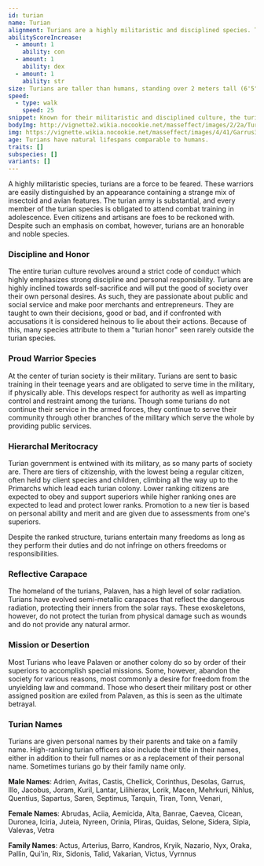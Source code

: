 ```yaml
---
id: turian
name: Turian
alignment: Turians are a highly militaristic and disciplined species. Turians are born and raised in strict law and order and as a result are inclined towards lawful alignments, but it is not uncommon for neutral or chaotic turians to leave Palaven in search of freedom from command.
abilityScoreIncrease:
  - amount: 1
    ability: con
  - amount: 1
    ability: dex
  - amount: 1
    ability: str
size: Turians are taller than humans, standing over 2 meters tall (6'5"). Your size is Medium.
speed:
  - type: walk
    speed: 25
snippet: Known for their militaristic and disciplined culture, the turians were the third species to join the Citadel Council. They gained their Council seat after defeating the hostile krogan for the Council during the Krogan Rebellions.
bodyImg: http://vignette2.wikia.nocookie.net/masseffect/images/2/2a/Turian_MP.png/revision/latest/scale-to-width-down/500
img: https://vignette.wikia.nocookie.net/masseffect/images/4/41/Garrus3.png/revision/latest/scale-to-width-down/640?cb=20090625020040
age: Turians have natural lifespans comparable to humans.
traits: []
subspecies: []
variants: []
---
```


A highly militaristic species, turians are a force to be feared. These warriors are easily distinguished by an appearance
containing a strange mix of insectoid and avian features. The turian army is substantial, and every member of the turian
species is obligated to attend combat training in adolescence. Even citizens and artisans are foes to be reckoned with.
Despite such an emphasis on combat, however, turians are an honorable and noble species.

### Discipline and Honor
The entire turian culture revolves around a strict code of conduct which highly emphasizes strong discipline and personal
responsibility. Turians are highly inclined towards self-sacrifice and will put the good of society over their own
personal desires. As such, they are passionate about public and social service and make poor merchants and entrepreneurs.
They are taught to own their decisions, good or bad, and if confronted with accusations it is considered heinous to
lie about their actions. Because of this, many species attribute to them a "turian honor" seen rarely outside the turian species.

### Proud Warrior Species
At the center of turian society is their military. Turians are sent to basic training in their teenage years
and are obligated to serve time in the military, if physically able. This develops respect for
authority as well as imparting control and restraint among the turians. Though some turians do not continue their
service in the armed forces, they continue to serve their community through other branches of the military which serve
the whole by providing public services.

### Hierarchal Meritocracy
Turian government is entwined with its military, as so many parts of society are. There are tiers of citizenship, with
the lowest being a regular citizen, often held by client species and children, climbing all the way up to the Primarchs
which lead each turian colony. Lower ranking citizens are expected to obey and support superiors while higher ranking
ones are expected to lead and protect lower ranks. Promotion to a new tier is based on personal ability and merit and
are given due to assessments from one's superiors.

Despite the ranked structure, turians entertain many freedoms as long as they perform their duties and do not infringe
on others freedoms or responsibilities.

### Reflective Carapace
The homeland of the turians, Palaven, has a high level of solar radiation. Turians have evolved semi-metallic
carapaces that reflect the dangerous radiation, protecting their inners from the solar rays. These exoskeletons, however,
do not protect the turian from physical damage such as wounds and do not provide any natural armor.

### Mission or Desertion
Most Turians who leave Palaven or another colony do so by order of their superiors to accomplish special missions.
Some, however, abandon the society for various reasons, most commonly a desire for freedom from the unyielding law and command.
Those who desert their military post or other assigned position are exiled from Palaven, as this is seen as the ultimate betrayal.

### Turian Names
Turians are given personal names by their parents and take on a family name. High-ranking turian officers also include
their title in their names, either in addition to their full names or as a replacement of their personal name.
Sometimes turians go by their family name only.

__Male Names__: Adrien, Avitas, Castis, Chellick, Corinthus, Desolas, Garrus, Illo, Jacobus, Joram, Kuril, Lantar, Lilihierax, Lorik, Macen, Mehrkuri, Nihlus, Quentius, Sapartus, Saren, Septimus, Tarquin, Tiran, Tonn, Venari,

__Female Names__: Abrudas, Aciia, Aemicida, Alta, Banrae, Caevea, Cicean, Duronea, Iciria, Juteia, Nyreen, Orinia, Pliras, Quidas, Selone, Sidera, Sipia, Valevas, Vetra

__Family Names__: Actus, Arterius, Barro, Kandros, Kryik, Nazario, Nyx, Oraka, Pallin, Qui'in, Rix, Sidonis, Talid, Vakarian, Victus, Vyrnnus

<me-source-reference pages="12-13" source="races" :additional="[{source: 'wiki', pages: 'Turian'}]"></me-source-reference>
